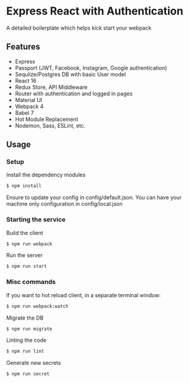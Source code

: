 # Express React with Authentication

A detailed boilerplate which helps kick start your webpack

## Features

* Express
* Passport (JWT, Facebook, Instagram, Google authentication)
* Sequlize/Postgres DB with basic User model
* React 16
* Redux Store, API Middleware
* Router with authentication and logged in pages
* Material UI
* Webpack 4
* Babel 7
* Hot Module Replacement
* Nodemon, Sass, ESLint, etc.

## Usage

### Setup

Install the dependency modules

```sh
$ npm install
```

Ensure to update your config in config/default.json. You can have your machine only configuration in config/local.json

### Starting the service

Build the client

```sh
$ npm run webpack
```

Run the server

```sh
$ npm run start
```

### Misc commands

If you want to hot reload client, in a separate terminal window:

```sh
$ npm run webpack:watch
```

Migrate the DB

```sh
$ npm run migrate
```

Linting the code

```sh
$ npm run lint
```

Generate new secrets

```sh
$ npm run secret
```
